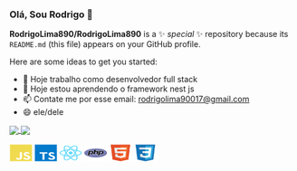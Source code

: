 ### Olá, Sou Rodrigo 👋


**RodrigoLima890/RodrigoLima890** is a ✨ _special_ ✨ repository because its `README.md` (this file) appears on your GitHub profile.

Here are some ideas to get you started:

- 🔭 Hoje trabalho como desenvolvedor full stack
- 🌱 Hoje estou aprendendo o framework nest js
- 📫 Contate me por esse email: rodrigolima90017@gmail.com
- 😄 ele/dele

<a href="https://github.com/rodrigolima890/github-readme-stats">
  <img height=200 align="center" src="https://github-readme-stats.vercel.app/api?username=rodrigolima890&theme=dark" />
</a>
<a href="https://github.com/rodrigolima890/convoychat">
  <img height=200 align="center" src="https://github-readme-stats.vercel.app/api/top-langs?username=rodrigolima890&layout=compact&langs_count=8&card_width=320&theme=dark" />
</a>

<div style="display: inline_block"><br>
  <img align="center" alt="Rodri-Js" height="30" width="40" src="https://raw.githubusercontent.com/devicons/devicon/master/icons/javascript/javascript-plain.svg">
  <img align="center" alt="Rodri-Ts" height="30" width="40" src="https://raw.githubusercontent.com/devicons/devicon/master/icons/typescript/typescript-plain.svg">
  <img align="center" alt="Rodri-React" height="30" width="40" src="https://raw.githubusercontent.com/devicons/devicon/master/icons/react/react-original.svg">
  <img align="center" alt="Rodri-React" height="30" width="40" src="https://raw.githubusercontent.com/devicons/devicon/master/icons/php/php-original.svg">
  <img align="center" alt="Rodri-HTML" height="30" width="40" src="https://raw.githubusercontent.com/devicons/devicon/master/icons/html5/html5-original.svg">
  <img align="center" alt="Rodri-CSS" height="30" width="40" src="https://raw.githubusercontent.com/devicons/devicon/master/icons/css3/css3-original.svg">
</div>
